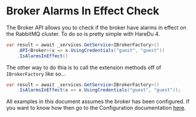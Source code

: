 # Broker Alarms In Effect Check

The Broker API allows you to check if the broker have alarms in effect on the RabbitMQ cluster. To do so is pretty simple with HareDu 4.

```c#
var result = await _services.GetService<IBrokerFactory>()
    .API<Broker>(x => x.UsingCredentials("guest", "guest"))
    .IsAlarmsInEffect()
```

The other way to do thia is to call the extension methods off of ```IBrokerFactory``` like so...

```c#
var result = await _services.GetService<IBrokerFactory>()
    .IsAlarmsInEffect(x => x.UsingCredentials("guest", "guest"));
```

All examples in this document assumes the broker has been configured. If you want to know how then go to the Configuration documentation [here](https://github.com/ahives/HareDu3/blob/master/docs/configuration.md).

